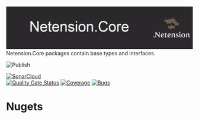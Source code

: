 ![Netension.Core](https://github.com/Netension/core/blob/develop/banner.png) 
Netension.Core packages contain base types and interfaces.

![Publish](https://github.com/Netension/core/workflows/Publish/badge.svg)<br/>

[![SonarCloud](https://sonarcloud.io/images/project_badges/sonarcloud-white.svg)](https://sonarcloud.io/dashboard?id=Netension_core)<br/>
[![Quality Gate Status](https://sonarcloud.io/api/project_badges/measure?project=Netension_core&metric=alert_status)](https://sonarcloud.io/dashboard?id=Netension_core)
[![Coverage](https://sonarcloud.io/api/project_badges/measure?project=Netension_core&metric=coverage)](https://sonarcloud.io/dashboard?id=Netension_core)
[![Bugs](https://sonarcloud.io/api/project_badges/measure?project=Netension_core&metric=bugs)](https://sonarcloud.io/dashboard?id=Netension_core)

# Nugets
## 
